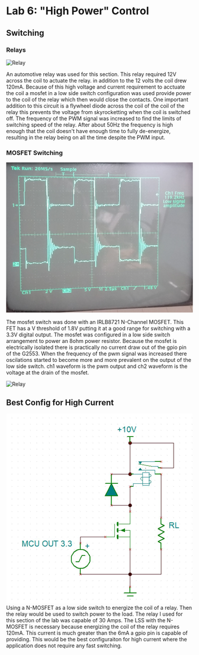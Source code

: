 # Lab 6: "High Power" Control
## Switching
### Relays
![Relay](https://github.com/RU09342/lab-6taking-control-over-your-embedded-life-juice-crew-rev-2-1/blob/master/High%20Power%20Control/MOSTFET.gif)

An automotive relay was used for this section. This relay required 12V across the coil to actuate the relay. in addition to the 12 volts the coil drew 120mA. Because of this high voltage and current requirement to acctuate the coil a mosfet in a low side switch configuration was used provide power to the coil of the relay which then would close the contacts. One important addition to this circuit is a flywheel diode across the coil of the coil of the relay this prevents the voltage from skyrocketting when the coil is switched off. The frequency of the PWM signal was increased to find the limits of switching speed of the relay. After about 50Hz the frequency is high enough that the coil doesn't have enough time to fully de-energize, resulting in the relay being on all the time despite the PWM input.

### MOSFET Switching
![FET](https://github.com/RU09342/lab-6taking-control-over-your-embedded-life-juice-crew-rev-2-1/blob/master/High%20Power%20Control/mosfet%20high%20frequency.jpg)

The mosfet switch was done with an IRLB8721 N-Channel MOSFET. This FET has a V threshold of 1.8V putting it at a good range for switching with a 3.3V digital output. The mosfet was configured in a low side switch arrangement to power an 8ohm power resistor. Because the mosfet is electrically isolated there is practically no current draw out of the gpio pin of the G2553. When the frequency of the pwm signal was increased there oscilations started to become more and more prevalent on the output of the low side switch. ch1 waveform is the pwm output and ch2 waveform is the voltage at the drain of the mosfet.

![Relay](https://github.com/RU09342/lab-6taking-control-over-your-embedded-life-juice-crew-rev-2-1/blob/master/High%20Power%20Control/MOSTFET.gif)

## Best Config for High Current
![Relay](https://github.com/RU09342/lab-6taking-control-over-your-embedded-life-juice-crew-rev-2-1/blob/master/High%20Power%20Control/Best%20Config.JPG)
Using a N-MOSFET as a low side switch to energize the coil of a relay. Then the relay would be used to switch power to the load. The relay I used for this section of the lab was capable of 30 Amps. The LSS with the N-MOSFET is necessary because energizing the coil of the relay requires 120mA. This current is much greater than the 6mA a gpio pin is capable of providing. This would be the best configuraiton for high current where the application does not require any fast switching.
